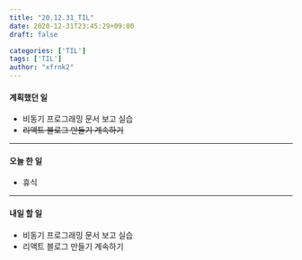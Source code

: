 ```yaml
---
title: "20.12.31_TIL"
date: 2020-12-31T23:45:29+09:00
draft: false

categories: ['TIL']
tags: ['TIL']
author: "xfrnk2"
---
```

#### 계획했던 일
+ 비동기 프로그래밍 문서 보고 실습
+ ~~리액트 블로그 만들기 계속하기~~
---
#### 오늘 한 일
+ 휴식
---   
#### 내일 할 일 
+ 비동기 프로그래밍 문서 보고 실습
+ 리액트 블로그 만들기 계속하기